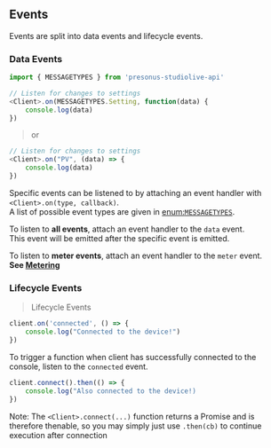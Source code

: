 ## Events

Events are split into data events and lifecycle events.  

### Data Events


```js
import { MESSAGETYPES } from 'presonus-studiolive-api'

// Listen for changes to settings
<Client>.on(MESSAGETYPES.Setting, function(data) {
    console.log(data)
})
```

> or

```js
// Listen for changes to settings
<Client>.on("PV", (data) => {
    console.log(data)
})
```

Specific events can be listened to by attaching an event handler with `<Client>.on(type, callback)`.  
A list of possible event types are given in [enum:`MESSAGETYPES`](#enum-messagetypes).

To listen to **all events**, attach an event handler to the `data` event.  
This event will be emitted after the specific event is emitted.

To listen to **meter events**, attach an event handler to the `meter` event.  
**See [Metering](#metering)**

### Lifecycle Events

> Lifecycle Events

```js
client.on('connected', () => {
    console.log("Connected to the device!")
})
```

To trigger a function when client has successfully connected to the console, listen to the `connected` event.  

```js
client.connect().then(() => {
    console.log("Also connected to the device!)
})
```

Note: The `<Client>.connect(...)` function returns a Promise and is therefore thenable, so you may simply just use `.then(cb)` to continue execution after connection

